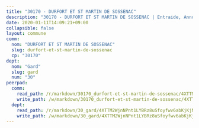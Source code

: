 ```yaml
---
title: "30170 - DURFORT ET ST MARTIN DE SOSSENAC"
description: "30170 - DURFORT ET ST MARTIN DE SOSSENAC | Entraide, Annonces, Initiatives"
date: 2020-01-11T14:09:21+09:00
collapsible: false
layout: commune
comm:
  nom: "DURFORT ET ST MARTIN DE SOSSENAC"
  slug: durfort-et-st-martin-de-sossenac
  cp: "30170"
dept:
  nom: "Gard"
  slug: gard
  num: "30"
peerpad:
  comm:
    read_path: /r/markdown/30170_durfort-et-st-martin-de-sossenac/4XTTMAGwr6xNB9YZ8vw4ax5bMEhzY4Cj7B3A5wVySLtLWe6nB
    write_path: /w/markdown/30170_durfort-et-st-martin-de-sossenac/4XTTMAGwr6xNB9YZ8vw4ax5bMEhzY4Cj7B3A5wVySLtLWe6nB-K3TgUSLHKDk5biDSLvzQePmra9NWg4jmeE1xySGyXweJDPnyhY6S5bd9EN9UMrVcUY6obm547fPAcn9EPqYd6TKRHLrm7NmrhFGbcqmgwx3KEZYBYneUYk9tLrdKqrAqSKZ1dAtw
  dept:
    read_path: /r/markdown/30_gard/4XTTM2WjnNPnt1LYBRz8uSfoyfwv6abKjKjNdBGxuvymmgvkj
    write_path: /w/markdown/30_gard/4XTTM2WjnNPnt1LYBRz8uSfoyfwv6abKjKjNdBGxuvymmgvkj-K3TgUpCvFefN2LRJ7huXqVovWWqmjJgEMWkVs9s4fhfrGjyZZK9z4gxyddycCKs6S9BWFUcJqqZYCKuxj79SWNiGiob7Xchr25rMmkVQhAFrAwBxAqY3T99GTsQfKxLrXrnx3pGK
---
```



